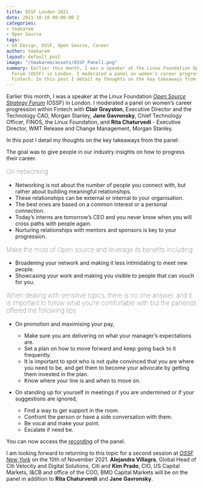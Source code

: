 ```yaml
---
title: OSSF London 2021
date: 2021-10-18 00:00:00 Z
categories:
- tmakarem
- Open Source
tags:
- UX Design, OSSF, Open Source, Career
author: tmakarem
layout: default_post
image: "/tmakarem/assets/OSSF_Panel1.png"
summary: Earlier this month, I was a speaker at the Linux Foundation Open Source Strategy
  Forum (OSSF) in London. I moderated a panel on women’s career progression within
  Fintech. In this post I detail my thoughts on the key takeaways from the panel
---
```


Earlier this month, I was a speaker at the Linux Foundation *[Open Source Strategy Forum](https://events.linuxfoundation.org/open-source-strategy-forum-london/program/schedule/)* (OSSF) in London. I moderated a panel on women’s career progression within Fintech with **Clair Grayston**, Executive Director and the Technology CAO, Morgan Stanley, **Jane Gavronsky**, Chief Technology Officer, FINOS, the Linux Foundation, and **Rita Chaturvedi** - Executive Director, WMT Release and Change Management, Morgan Stanley.

In this post I detail my thoughts on the key takeaways from the panel:

The goal was to give people in our industry insights on how to progress their career.

<p style="font-size: 120%; font-weight: 100;">
On networking:
</p>

  * Networking is not about the number of people you connect with, but rather about building meaningful relationships.  
  * These relationships can be external or internal to your organisation.
  * The best ones are based on a common interest or a personal connection.
  * Today’s interns are tomorrow’s CEO and you never know when you will cross paths with people again.
  * Nurturing relationships with mentors and sponsors is key to your progression.

<p style="font-size: 120%; font-weight: 100;">
Make the most of Open source and leverage its benefits including:
</p>

  * Broadening your network and making it less intimidating to meet new people.
  * Showcasing your work and making you visible to people that can vouch for you.

<p style="font-size: 120%; font-weight: 100;">
When dealing with sensitive topics, there is no one answer, and it is important to follow what you’re comfortable with but the panelists offered the following tips:
</p>

  * On promotion and maximising your pay,

    * Make sure you are delivering on what your manager’s expectations are.
    * Set a plan on how to move forward and keep going back to it frequently.
    * It is important to spot who is not quite convinced that you are where you need to be, and get them to become your advocate by getting them invested in the plan.
    * Know where your line is and when to move on.

  * On standing up for yourself in meetings if you are undermined or if your suggestions are ignored,

    * Find a way to get support in the room.
    * Confront the person or have a side conversation with them.
    * Be vocal and make your point.
    * Escalate if need be.

You can now access the *[recording](https://www.youtube.com/watch?v=bE_O6dCUwMc&list=PLbzoR-pLrL6qpva7J9joOU5Nvx_A_ax_L&index=13)* of the panel.

I am looking forward to returning to this topic for a second session at *[OSSF New York](https://events.linuxfoundation.org/open-source-strategy-forum-new-york/program/schedule/)* on the 10th of November 2021. **Alejandra Villagra**, Global Head of Citi Velocity and Digital Solutions, Citi and **Kim Prado**, CIO, US Capital Markets, I&CB and office of the COO, BMO Capital Markets will be on the panel in addition to **Rita Chaturverdi** and **Jane Gavronsky**.		
